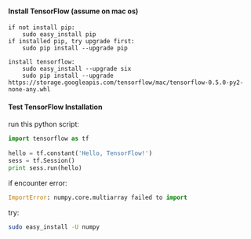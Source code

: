 #### Install TensorFlow (assume on mac os)

	if not install pip:
	    sudo easy_install pip
	if installed pip, try upgrade first:
	    sudo pip install --upgrade pip

	install tensorflow:
	    sudo easy_install --upgrade six
	    sudo pip install --upgrade https://storage.googleapis.com/tensorflow/mac/tensorflow-0.5.0-py2-none-any.whl
	    
	    
#### Test TensorFlow Installation 

run this python script:

``` Python
import tensorflow as tf	
	  
hello = tf.constant('Hello, TensorFlow!')
sess = tf.Session()
print sess.run(hello)	

```

if encounter error: 

```python
ImportError: numpy.core.multiarray failed to import
```

try: 
```bash
sudo easy_install -U numpy
```
	

	


